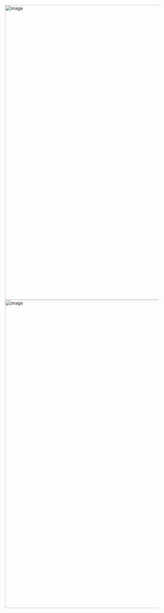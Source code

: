 <img width="739" height="964" alt="image" src="https://github.com/user-attachments/assets/df03f931-0a8c-4b0f-a0c2-e602c48705dd" />
<img width="862" height="1008" alt="image" src="https://github.com/user-attachments/assets/7f187927-ecd9-4893-94b0-b974f43adeb9" />

